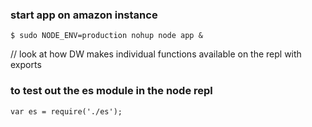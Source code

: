 ### start app on amazon instance

	$ sudo NODE_ENV=production nohup node app &


// look at how DW makes individual functions available on the repl with exports
### to test out the es module in the node repl

	var es = require('./es');